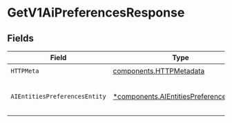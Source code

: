 # GetV1AiPreferencesResponse


## Fields

| Field                                                                                             | Type                                                                                              | Required                                                                                          | Description                                                                                       |
| ------------------------------------------------------------------------------------------------- | ------------------------------------------------------------------------------------------------- | ------------------------------------------------------------------------------------------------- | ------------------------------------------------------------------------------------------------- |
| `HTTPMeta`                                                                                        | [components.HTTPMetadata](../../models/components/httpmetadata.md)                                | :heavy_check_mark:                                                                                | N/A                                                                                               |
| `AIEntitiesPreferencesEntity`                                                                     | [*components.AIEntitiesPreferencesEntity](../../models/components/aientitiespreferencesentity.md) | :heavy_minus_sign:                                                                                | Retrieves the current AI preferences                                                              |